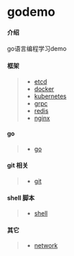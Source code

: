 # godemo

#### 介绍
go语言编程学习demo

#### 框架
>- [etcd](./etcd/README.md)
>- [docker](./docker/README.md)
>- [kubernetes](./kubernetes/README.md)
>- [grpc](./grpc/README.md)
>- [redis](./redis/README.md)
>- [nginx](./nginx/README.md)

#### go 
>- [go](./go/README.md)

#### git 相关
>- [git](./README.git.md)

#### shell 脚本
>- [shell](./shell/README.md)


#### 其它
>- [network](./network/README.md)